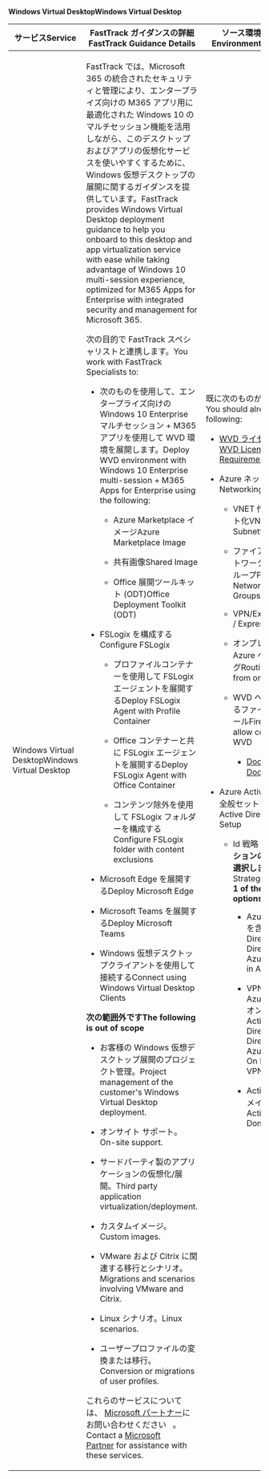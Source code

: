 <span data-ttu-id="d269b-101">**Windows Virtual Desktop**</span><span class="sxs-lookup"><span data-stu-id="d269b-101">**Windows Virtual Desktop**</span></span>

<table>
<thead>
<tr class="header">
<th><span data-ttu-id="d269b-102"><strong>サービス</strong></span><span class="sxs-lookup"><span data-stu-id="d269b-102"><strong>Service</strong></span></span></th>
<th><span data-ttu-id="d269b-103"><strong>FastTrack ガイダンスの詳細</strong></span><span class="sxs-lookup"><span data-stu-id="d269b-103"><strong>FastTrack Guidance Details</strong></span></span></th>
<th><span data-ttu-id="d269b-104"><strong>ソース環境要件</strong></span><span class="sxs-lookup"><span data-stu-id="d269b-104"><strong>Source Environment Expectations</strong></span></span></th>
</tr>
</thead>
<tbody>
<tr class="odd">
<td><span data-ttu-id="d269b-105">Windows Virtual Desktop</span><span class="sxs-lookup"><span data-stu-id="d269b-105">Windows Virtual Desktop</span></span></td>
<td><p><span data-ttu-id="d269b-106">FastTrack では、Microsoft 365 の統合されたセキュリティと管理により、エンタープライズ向けの M365 アプリ用に最適化された Windows 10 のマルチセッション機能を活用しながら、このデスクトップおよびアプリの仮想化サービスを使いやすくするために、Windows 仮想デスクトップの展開に関するガイダンスを提供しています。</span><span class="sxs-lookup"><span data-stu-id="d269b-106">FastTrack provides Windows Virtual Desktop deployment guidance to help you onboard to this desktop and app virtualization service with ease while taking advantage of Windows 10 multi-session experience, optimized for M365 Apps for Enterprise with integrated security and management for Microsoft 365.</span></span></p>
<p><span data-ttu-id="d269b-107">次の目的で FastTrack スペシャリストと連携します。</span><span class="sxs-lookup"><span data-stu-id="d269b-107">You work with FastTrack Specialists to:</span></span></p>
<ul>
<li><p><span data-ttu-id="d269b-108">次のものを使用して、エンタープライズ向けの Windows 10 Enterprise マルチセッション + M365 アプリを使用して WVD 環境を展開します。</span><span class="sxs-lookup"><span data-stu-id="d269b-108">Deploy WVD environment with Windows 10 Enterprise multi-session + M365 Apps for Enterprise using the following:</span></span></p>
<ul>
<li><p><span data-ttu-id="d269b-109">Azure Marketplace イメージ</span><span class="sxs-lookup"><span data-stu-id="d269b-109">Azure Marketplace Image</span></span></p></li>
<li><p><span data-ttu-id="d269b-110">共有画像</span><span class="sxs-lookup"><span data-stu-id="d269b-110">Shared Image</span></span></p></li>
<li><p><span data-ttu-id="d269b-111">Office 展開ツールキット (ODT)</span><span class="sxs-lookup"><span data-stu-id="d269b-111">Office Deployment Toolkit (ODT)</span></span></p></li>
</ul></li>
<li><p><span data-ttu-id="d269b-112">FSLogix を構成する</span><span class="sxs-lookup"><span data-stu-id="d269b-112">Configure FSLogix</span></span></p>
<ul>
<li><p><span data-ttu-id="d269b-113">プロファイルコンテナーを使用して FSLogix エージェントを展開する</span><span class="sxs-lookup"><span data-stu-id="d269b-113">Deploy FSLogix Agent with Profile Container</span></span></p></li>
<li><p><span data-ttu-id="d269b-114">Office コンテナーと共に FSLogix エージェントを展開する</span><span class="sxs-lookup"><span data-stu-id="d269b-114">Deploy FSLogix Agent with Office Container</span></span></p></li>
<li><p><span data-ttu-id="d269b-115">コンテンツ除外を使用して FSLogix フォルダーを構成する</span><span class="sxs-lookup"><span data-stu-id="d269b-115">Configure FSLogix folder with content exclusions</span></span></p></li>
</ul></li>
<li><p><span data-ttu-id="d269b-116">Microsoft Edge を展開する</span><span class="sxs-lookup"><span data-stu-id="d269b-116">Deploy Microsoft Edge</span></span></p></li>
<li><p><span data-ttu-id="d269b-117">Microsoft Teams を展開する</span><span class="sxs-lookup"><span data-stu-id="d269b-117">Deploy Microsoft Teams</span></span></p></li>
<li><p><span data-ttu-id="d269b-118">Windows 仮想デスクトップクライアントを使用して接続する</span><span class="sxs-lookup"><span data-stu-id="d269b-118">Connect using Windows Virtual Desktop Clients</span></span></p></li>
</ul>
<p><span data-ttu-id="d269b-119"><strong>次の範囲外です</strong></span><span class="sxs-lookup"><span data-stu-id="d269b-119"><strong>The following is out of scope</strong></span></span></p>
<ul>
<li><p><span data-ttu-id="d269b-120">お客様の Windows 仮想デスクトップ展開のプロジェクト管理。</span><span class="sxs-lookup"><span data-stu-id="d269b-120">Project management of the customer's Windows Virtual Desktop deployment.</span></span></p></li>
<li><p><span data-ttu-id="d269b-121">オンサイト サポート。</span><span class="sxs-lookup"><span data-stu-id="d269b-121">On-site support.</span></span></p></li>
<li><p><span data-ttu-id="d269b-122">サードパーティ製のアプリケーションの仮想化/展開。</span><span class="sxs-lookup"><span data-stu-id="d269b-122">Third party application virtualization/deployment.</span></span></p></li>
<li><p><span data-ttu-id="d269b-123">カスタムイメージ。</span><span class="sxs-lookup"><span data-stu-id="d269b-123">Custom images.</span></span></p></li>
<li><p><span data-ttu-id="d269b-124">VMware および Citrix に関連する移行とシナリオ。</span><span class="sxs-lookup"><span data-stu-id="d269b-124">Migrations and scenarios involving VMware and Citrix.</span></span></p></li>
<li><p><span data-ttu-id="d269b-125">Linux シナリオ。</span><span class="sxs-lookup"><span data-stu-id="d269b-125">Linux scenarios.</span></span></p></li>
<li><p><span data-ttu-id="d269b-126">ユーザープロファイルの変換または移行。</span><span class="sxs-lookup"><span data-stu-id="d269b-126">Conversion or migrations of user profiles.</span></span></p></li>
</ul>
<p><span data-ttu-id="d269b-127">これらのサービスについては、 <a href="https://go.microsoft.com/fwlink/?linkid=2080150">Microsoft パートナー</a>にお問い合わせください   。</span><span class="sxs-lookup"><span data-stu-id="d269b-127">Contact a <a href="https://go.microsoft.com/fwlink/?linkid=2080150">Microsoft Partner</a> for assistance with these services.</span></span></p></td>
<td><p><span data-ttu-id="d269b-128">既に次のものがあるはずです。</span><span class="sxs-lookup"><span data-stu-id="d269b-128">You should already have the following:</span></span></p>
<ul>
<li><p><span data-ttu-id="d269b-129"><a href="https://docs.microsoft.com/en-us/azure/virtual-desktop/overview#requirements">WVD ライセンスの要件</a></span><span class="sxs-lookup"><span data-stu-id="d269b-129"><a href="https://docs.microsoft.com/en-us/azure/virtual-desktop/overview#requirements">WVD Licensing Requirements</a></span></span></p></li>
<li><p><span data-ttu-id="d269b-130">Azure ネットワーク:</span><span class="sxs-lookup"><span data-stu-id="d269b-130">Azure Networking:</span></span></p>
<ul>
<li><p><span data-ttu-id="d269b-131">VNET 作成 &amp; サブネット化</span><span class="sxs-lookup"><span data-stu-id="d269b-131">VNET creation &amp; Subnetting</span></span></p></li>
<li><p><span data-ttu-id="d269b-132">ファイアウォール/ネットワークセキュリティグループ</span><span class="sxs-lookup"><span data-stu-id="d269b-132">Firewall / Network Security Groups</span></span></p></li>
<li><p><span data-ttu-id="d269b-133">VPN/ExpressRoute</span><span class="sxs-lookup"><span data-stu-id="d269b-133">VPN / ExpressRoute</span></span></p></li>
<li><p><span data-ttu-id="d269b-134">オンプレミスから Azure へのルーティング</span><span class="sxs-lookup"><span data-stu-id="d269b-134">Routing to Azure from on-premises</span></span></p></li>
<li><p><span data-ttu-id="d269b-135">WVD への接続を許可するファイアウォールルール</span><span class="sxs-lookup"><span data-stu-id="d269b-135">Firewall rules to allow connectivity to WVD</span></span></p>
<ul>
<li><p><span data-ttu-id="d269b-136"><a href="https://docs.microsoft.com/en-us/azure/virtual-desktop/overview#supported-remote-desktop-clients">Docs リファレンス</a></span><span class="sxs-lookup"><span data-stu-id="d269b-136"><a href="https://docs.microsoft.com/en-us/azure/virtual-desktop/overview#supported-remote-desktop-clients">Docs Reference</a></span></span></p></li>
</ul></li>
</ul></li>
<li><p><span data-ttu-id="d269b-137">Azure Active Directory の全般セットアップ</span><span class="sxs-lookup"><span data-stu-id="d269b-137">Azure Active Directory General Setup</span></span></p>
<ul>
<li><p><span data-ttu-id="d269b-138">Id 戦略 <strong>(次の3つのオプションのうち1つのみを選択します)</strong></span><span class="sxs-lookup"><span data-stu-id="d269b-138">Identity Strategy <strong>(Select ONLY 1 of the following 3 options)</strong></span></span></p>
<ul>
<li><p><span data-ttu-id="d269b-139">Azure AD Connect を含む Active Directory</span><span class="sxs-lookup"><span data-stu-id="d269b-139">Active Directory with Azure AD Connect in Azure</span></span></p></li>
<li><p><span data-ttu-id="d269b-140">VPN/ER 経由の Azure AD Connect オンプレミスを含む Active Directory</span><span class="sxs-lookup"><span data-stu-id="d269b-140">Active Directory with Azure AD Connect On Premise over VPN / ER</span></span></p></li>
<li><p><span data-ttu-id="d269b-141">Active Directory ドメイン サービス</span><span class="sxs-lookup"><span data-stu-id="d269b-141">Active Directory Domain Services</span></span></p></li>
</ul></li>
</ul></li>
</ul></td>
</tr>
</tbody>
</table>
